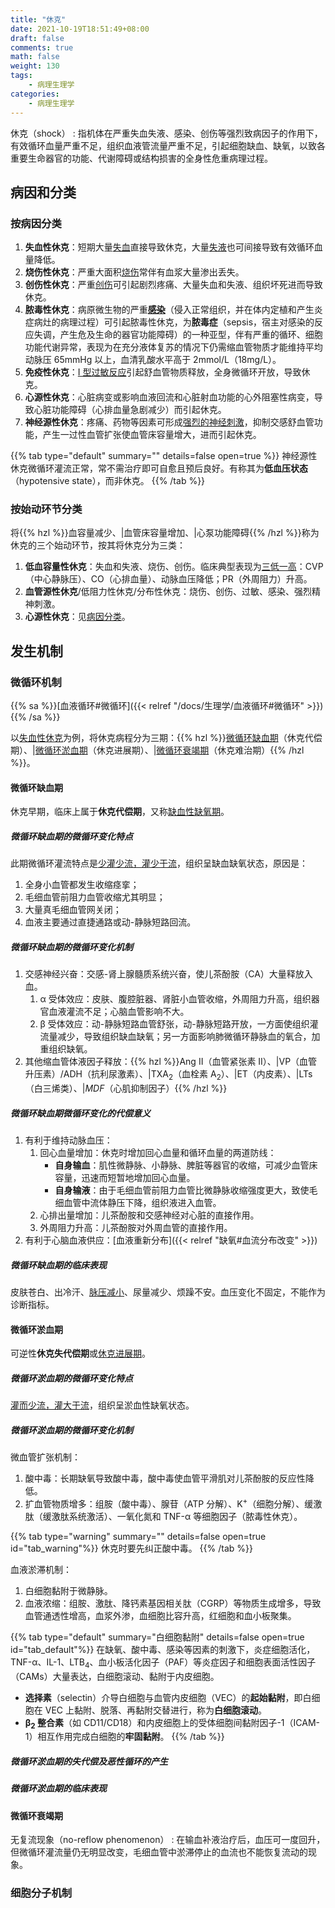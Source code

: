```yaml
---
title: "休克"
date: 2021-10-19T18:51:49+08:00
draft: false
comments: true
math: false
weight: 130
tags:
    - 病理生理学
categories:
    - 病理生理学
---
```


休克（shock）
: 指机体在严重失血失液、感染、创伤等强烈致病因子的作用下，有效循环血量严重不足，组织血液管流量严重不足，引起细胞缺血、缺氧，以致各重要生命器官的功能、代谢障碍或结构损害的全身性危重病理过程。

<!--more-->

## 病因和分类

### 按病因分类

1. **失血性休克**：短期大量<ins>失血</ins>直接导致休克，大量<ins>失液</ins>也可间接导致有效循环血量降低。
2. **烧伤性休克**：严重大面积<ins>烧伤</ins>常伴有血浆大量渗出丢失。
3. **创伤性休克**：严重<ins>创伤</ins>可引起剧烈疼痛、大量失血和失液、组织坏死进而导致休克。
4. **脓毒性休克**：病原微生物的严重<ins>**感染**</ins>（侵入正常组织，并在体内定植和产生炎症病灶的病理过程）可引起脓毒性休克，为**脓毒症**（sepsis，宿主对感染的反应失调，产生危及生命的器官功能障碍）的一种亚型，伴有严重的循环、细胞功能代谢异常，表现为在充分液体复苏的情况下仍需缩血管物质才能维持平均动脉压 65mmHg 以上，血清乳酸水平高于 2mmol/L（18mg/L）。
5. **免疫性休克**：<ins>Ⅰ 型过敏反应</ins>引起舒血管物质释放，全身微循环开放，导致休克。
6. **心源性休克**：心脏病变或影响血液回流和心脏射血功能的心外阻塞性病变，导致心脏功能障碍（心排血量急剧减少）而引起休克。
7. **神经源性休克**：疼痛、药物等因素可形成<ins>强烈的神经刺激</ins>，抑制交感舒血管功能，产生一过性血管扩张使血管床容量增大，进而引起休克。

{{% tab type="default" summary="" details=false open=true %}}
神经源性休克微循环灌流正常，常不需治疗即可自愈且预后良好。有称其为**低血压状态**（hypotensive state），而非休克。
{{% /tab %}}

### 按始动环节分类

将{{% hzl %}}血容量减少、|血管床容量增加、|心泵功能障碍{{% /hzl %}}称为休克的三个始动环节，按其将休克分为三类：

1. **低血容量性休克**：失血和失液、烧伤、创伤。临床典型表现为<ins>三低一高</ins>：CVP（中心静脉压）、CO（心排血量）、动脉血压降低；PR（外周阻力）升高。
2. **血管源性休克**/低阻力性休克/分布性休克：烧伤、创伤、过敏、感染、强烈精神刺激。
3. **心源性休克**：见[病因分类](#按病因分类)。

## 发生机制

### 微循环机制

{{% sa %}}[血液循环#微循环]({{< relref "/docs/生理学/血液循环#微循环" >}}){{% /sa %}}

以<ins>失血性休克</ins>为例，将休克病程分为三期：{{% hzl %}}[微循环缺血期](#微循环缺血期)（休克代偿期）、|[微循环淤血期](#微循环淤血期)（休克进展期）、|[微循环衰竭期](#微循环衰竭期)（休克难治期）{{% /hzl %}}。

#### 微循环缺血期

休克早期，临床上属于**休克代偿期**，又称<ins>缺血性缺氧期</ins>。

##### 微循环缺血期的微循环变化特点

此期微循环灌流特点是<ins>少灌少流，灌少于流</ins>，组织呈缺血缺氧状态，原因是：
1. 全身小血管都发生收缩痉挛；
2. 毛细血管前阻力血管收缩尤其明显；
3. 大量真毛细血管网关闭；
4. 血液主要通过直捷通路或动-静脉短路回流。

##### 微循环缺血期的微循环变化机制

1. 交感神经兴奋：交感-肾上腺髓质系统兴奋，使儿茶酚胺（CA）大量释放入血。
    1. α 受体效应：皮肤、腹腔脏器、肾脏小血管收缩，外周阻力升高，组织器官血液灌流不足；心脑血管影响不大。
    2. β 受体效应：动-静脉短路血管舒张，动-静脉短路开放，一方面使组织灌流量减少，导致组织缺血缺氧；另一方面影响肺微循环静脉血的氧合，加重组织缺氧。
2. 其他缩血管体液因子释放：{{% hzl %}}Ang II（血管紧张素 II）、|VP（血管升压素）/ADH（抗利尿激素）、|TXA<sub>2</sub>（血栓素 A<sub>2</sub>）、|ET（内皮素）、|LTs（白三烯类）、|*MDF*（心肌抑制因子）{{% /hzl %}}

##### 微循环缺血期微循环变化的代偿意义

1. 有利于维持动脉血压：
    1. 回心血量增加：休克时增加回心血量和循环血量的两道防线：
        - **自身输血**：肌性微静脉、小静脉、脾脏等器官的收缩，可减少血管床容量，迅速而短暂地增加回心血量。
        - **自身输液**：由于毛细血管前阻力血管比微静脉收缩强度更大，致使毛细血管中流体静压下降，组织液进入血管。
    2. 心排出量增加：儿茶酚胺和交感神经对心脏的直接作用。
    3. 外周阻力升高：儿茶酚胺对外周血管的直接作用。
2. 有利于心脑血液供应：[血液重新分布]({{< relref "缺氧#血流分布改变" >}})

##### 微循环缺血期的临床表现

皮肤苍白、出冷汗、<ins>脉压减小</ins>、尿量减少、烦躁不安。血压变化不固定，不能作为诊断指标。

#### 微循环淤血期

可逆性**休克失代偿期**或<ins>休克进展期</ins>。

##### 微循环淤血期的微循环变化特点

<ins>灌而少流，灌大于流</ins>，组织呈淤血性缺氧状态。

##### 微循环淤血期的微循环变化机制

微血管扩张机制：
1. 酸中毒：长期缺氧导致酸中毒，酸中毒使血管平滑肌对儿茶酚胺的反应性降低。
2. 扩血管物质增多：组胺（酸中毒）、腺苷（ATP 分解）、K<sup>+</sup>（细胞分解）、缓激肽（缓激肽系统激活）、一氧化氮和 TNF-α 等细胞因子（脓毒性休克）。

{{% tab type="warning" summary="" details=false open=true id="tab_warning"%}}
休克时要先纠正酸中毒。
{{% /tab %}}

血液淤滞机制：
1. 白细胞黏附于微静脉。
2. 血液浓缩：组胺、激肽、降钙素基因相关肽（CGRP）等物质生成增多，导致血管通透性增高，血浆外渗，血细胞比容升高，红细胞和血小板聚集。

{{% tab type="default" summary="白细胞黏附" details=false open=true id="tab_default"%}}
在缺氧、酸中毒、感染等因素的刺激下，炎症细胞活化，TNF-α、IL-1、LTB<sub>4</sub>、血小板活化因子（PAF）等炎症因子和细胞表面活性因子（CAMs）大量表达，白细胞滚动、黏附于内皮细胞。
- **选择素**（selectin）介导白细胞与血管内皮细胞（VEC）的**起始黏附**，即白细胞在 VEC 上黏附、脱落、再黏附交替进行，称为**白细胞滚动**。
- **β<sub>2</sub> 整合素**（如 CD11/CD18）和内皮细胞上的受体细胞间黏附因子-1（ICAM-1）相互作用完成白细胞的**牢固黏附**。
{{% /tab %}}

##### 微循环淤血期的失代偿及恶性循环的产生


##### 微循环淤血期的临床表现

#### 微循环衰竭期

无复流现象（no-reflow phenomenon）
: 在输血补液治疗后，血压可一度回升，但微循环灌流量仍无明显改变，毛细血管中淤滞停止的血流也不能恢复流动的现象。

### 细胞分子机制



